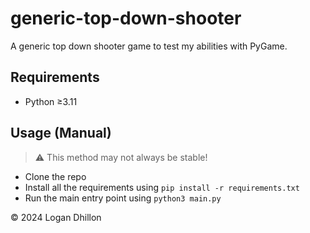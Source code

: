# generic-top-down-shooter

A generic top down shooter game to test my abilities with PyGame.

## Requirements

- Python ≥3.11

## Usage (Manual)

> ⚠️ This method may not always be stable!

- Clone the repo
- Install all the requirements using `pip install -r requirements.txt`
- Run the main entry point using `python3 main.py` 

© 2024 Logan Dhillon
